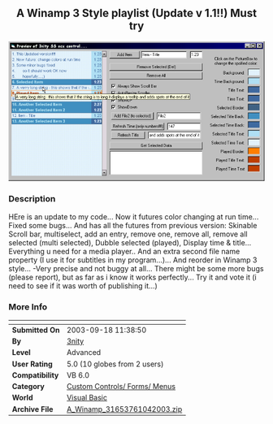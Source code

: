 ﻿<div align="center">

## A Winamp 3 Style playlist \(Update v 1\.1\!\!\) Must try

<img src="PIC200310410242426.gif">
</div>

### Description

HEre is an update to my code... Now it futures color changing at run time... Fixed some bugs... And has all the futures from previous version: Skinable Scroll bar, multiselect, add an entry, remove one, remove all, remove all selected (multi selected), Dubble selected (played), Display time & title... Everything u need for a media player.. And an extra second file name property (I use it for subtitles in my program...)... And reorder in Winamp 3 style... -Very precise and not buggy at all... There might be some more bugs (please report), but as far as i know it works perfectly... Try it and vote it (i need to see if it was worth of publishing it...)
 
### More Info
 


<span>             |<span>
---                |---
**Submitted On**   |2003-09-18 11:38:50
**By**             |[3nity](https://github.com/Planet-Source-Code/PSCIndex/blob/master/ByAuthor/3nity.md)
**Level**          |Advanced
**User Rating**    |5.0 (10 globes from 2 users)
**Compatibility**  |VB 6\.0
**Category**       |[Custom Controls/ Forms/  Menus](https://github.com/Planet-Source-Code/PSCIndex/blob/master/ByCategory/custom-controls-forms-menus__1-4.md)
**World**          |[Visual Basic](https://github.com/Planet-Source-Code/PSCIndex/blob/master/ByWorld/visual-basic.md)
**Archive File**   |[A\_Winamp\_31653761042003\.zip](https://github.com/Planet-Source-Code/3nity-a-winamp-3-style-playlist-update-v-1-1-must-try__1-48997/archive/master.zip)









